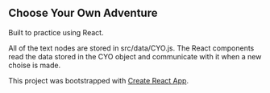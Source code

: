 ## Choose Your Own Adventure

Built to practice using React.

All of the text nodes are stored in src/data/CYO.js. The React components read the data stored in the CYO object and communicate with it when a new choise is made.




This project was bootstrapped with [Create React App](https://github.com/facebook/create-react-app).

